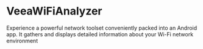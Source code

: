 # VeeaWiFiAnalyzer
Experience a powerful network toolset conveniently packed into an Android app. It gathers and displays detailed information about your Wi-Fi network environment
